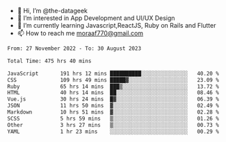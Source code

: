 - 👋 Hi, I’m @the-datageek
- 👀 I’m interested in App Development and UI/UX Design
- 🌱 I’m currently learning Javascript,ReactJS, Ruby on Rails and Flutter
- 📫 How to reach me moraaf770@gmail.com

<!---
the-datageek/the-datageek is a ✨ special ✨ repository because its `README.md` (this file) appears on your GitHub profile.
You can click the Preview link to take a look at your changes.
--->
<!--START_SECTION:waka-->

```txt
From: 27 November 2022 - To: 30 August 2023

Total Time: 475 hrs 40 mins

JavaScript       191 hrs 12 mins ██████████░░░░░░░░░░░░░░░   40.20 %
CSS              109 hrs 49 mins █████▓░░░░░░░░░░░░░░░░░░░   23.09 %
Ruby             65 hrs 14 mins  ███▒░░░░░░░░░░░░░░░░░░░░░   13.72 %
HTML             40 hrs 14 mins  ██░░░░░░░░░░░░░░░░░░░░░░░   08.46 %
Vue.js           30 hrs 24 mins  █▓░░░░░░░░░░░░░░░░░░░░░░░   06.39 %
JSON             11 hrs 50 mins  ▓░░░░░░░░░░░░░░░░░░░░░░░░   02.49 %
Markdown         10 hrs 51 mins  ▓░░░░░░░░░░░░░░░░░░░░░░░░   02.28 %
SCSS             5 hrs 59 mins   ▒░░░░░░░░░░░░░░░░░░░░░░░░   01.26 %
Other            3 hrs 27 mins   ▒░░░░░░░░░░░░░░░░░░░░░░░░   00.73 %
YAML             1 hr 23 mins    ░░░░░░░░░░░░░░░░░░░░░░░░░   00.29 %
```

<!--END_SECTION:waka-->
